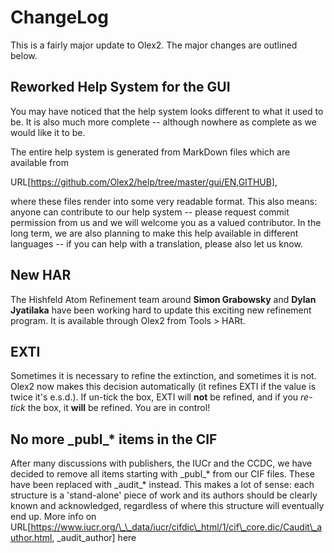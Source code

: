 # ChangeLog

This is a fairly major update to Olex2. The major changes are outlined below.

## Reworked Help System for the GUI

You may have noticed that the help system looks different to what it used to be. It is also much more complete -- although nowhere as complete as we would like it to be.

The entire help system is generated from MarkDown files which are available from 

URL[https://github.com/Olex2/help/tree/master/gui/EN,GITHUB],

where these files render into some very readable format. This also means: anyone can contribute to our help system -- please request commit permission from us and we will welcome you as a valued contributor. In the long term, we are also planning to make this help available in different languages -- if you can help with a translation, please also let us know.

## New HAR

The Hishfeld Atom Refinement team around **Simon Grabowsky** and **Dylan Jyatilaka** have been working hard to update this exciting new refinement program. It is available through Olex2 from Tools > HARt.

## EXTI

Sometimes it is necessary to refine the extinction, and sometimes it is not. Olex2 now makes this decision automatically (it refines EXTI if the value is twice it's e.s.d.). If un-tick the box, EXTI will **not** be refined, and if you *re-tick* the box, it **will** be refined. You are in control!

## No more \_publ\_* items in the CIF

After many discussions with publishers, the IUCr and the CCDC, we have decided to remove all items starting with \_publ\_* from our CIF files. These have been replaced with \_audit\_* instead. This makes a lot of sense: each structure is a 'stand-alone' piece of work and its authors should be clearly known and acknowledged, regardless of where this structure will eventually end up. More info on URL[https://www.iucr.org/\_\_data/iucr/cifdic\_html/1/cif\_core.dic/Caudit\_author.html, \_audit_author] here

